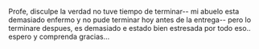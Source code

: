 Profe, disculpe la verdad no tuve tiempo de terminar-- mi abuelo esta demasiado enfermo 
y no pude terminar hoy antes de la entrega-- pero lo terminare despues, es demasiado
e estado bien estresada por todo eso.. espero y comprenda gracias...